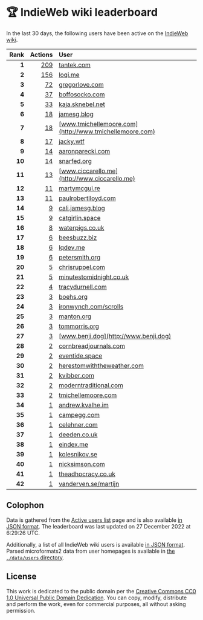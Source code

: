 # 🏆 IndieWeb wiki leaderboard

In the last 30 days, the following users have been active on the [IndieWeb wiki](https://indieweb.org).

| Rank | Actions | User |
|-----:|--------:|:-----|
| **1** | [209](https://indieweb.org/Special:Contributions/Tantek.com) | [tantek.com](http://tantek.com) |
| **2** | [156](https://indieweb.org/Special:Contributions/Loqi.me) | [loqi.me](http://loqi.me) |
| **3** | [72](https://indieweb.org/Special:Contributions/Gregorlove.com) | [gregorlove.com](http://gregorlove.com) |
| **4** | [37](https://indieweb.org/Special:Contributions/Boffosocko.com) | [boffosocko.com](http://boffosocko.com) |
| **5** | [33](https://indieweb.org/Special:Contributions/Kaja.sknebel.net) | [kaja.sknebel.net](http://kaja.sknebel.net) |
| **6** | [18](https://indieweb.org/Special:Contributions/Jamesg.blog) | [jamesg.blog](http://jamesg.blog) |
| **7** | [18](https://indieweb.org/Special:Contributions/Www.tmichellemoore.com) | [www.tmichellemoore.com](http://www.tmichellemoore.com) |
| **8** | [17](https://indieweb.org/Special:Contributions/Jacky.wtf) | [jacky.wtf](http://jacky.wtf) |
| **9** | [14](https://indieweb.org/Special:Contributions/Aaronparecki.com) | [aaronparecki.com](http://aaronparecki.com) |
| **10** | [14](https://indieweb.org/Special:Contributions/Snarfed.org) | [snarfed.org](http://snarfed.org) |
| **11** | [13](https://indieweb.org/Special:Contributions/Www.ciccarello.me) | [www.ciccarello.me](http://www.ciccarello.me) |
| **12** | [11](https://indieweb.org/Special:Contributions/Martymcgui.re) | [martymcgui.re](http://martymcgui.re) |
| **13** | [11](https://indieweb.org/Special:Contributions/Paulrobertlloyd.com) | [paulrobertlloyd.com](http://paulrobertlloyd.com) |
| **14** | [9](https://indieweb.org/Special:Contributions/Cali.jamesg.blog) | [cali.jamesg.blog](http://cali.jamesg.blog) |
| **15** | [9](https://indieweb.org/Special:Contributions/Catgirlin.space) | [catgirlin.space](http://catgirlin.space) |
| **16** | [8](https://indieweb.org/Special:Contributions/Waterpigs.co.uk) | [waterpigs.co.uk](http://waterpigs.co.uk) |
| **17** | [6](https://indieweb.org/Special:Contributions/Beesbuzz.biz) | [beesbuzz.biz](http://beesbuzz.biz) |
| **18** | [6](https://indieweb.org/Special:Contributions/Lqdev.me) | [lqdev.me](http://lqdev.me) |
| **19** | [6](https://indieweb.org/Special:Contributions/Petersmith.org) | [petersmith.org](http://petersmith.org) |
| **20** | [5](https://indieweb.org/Special:Contributions/Chrisruppel.com) | [chrisruppel.com](http://chrisruppel.com) |
| **21** | [5](https://indieweb.org/Special:Contributions/Minutestomidnight.co.uk) | [minutestomidnight.co.uk](http://minutestomidnight.co.uk) |
| **22** | [4](https://indieweb.org/Special:Contributions/Tracydurnell.com) | [tracydurnell.com](http://tracydurnell.com) |
| **23** | [3](https://indieweb.org/Special:Contributions/Boehs.org) | [boehs.org](http://boehs.org) |
| **24** | [3](https://indieweb.org/Special:Contributions/Ironwynch.com_scrolls) | [ironwynch.com/scrolls](http://ironwynch.com/scrolls) |
| **25** | [3](https://indieweb.org/Special:Contributions/Manton.org) | [manton.org](http://manton.org) |
| **26** | [3](https://indieweb.org/Special:Contributions/Tommorris.org) | [tommorris.org](http://tommorris.org) |
| **27** | [3](https://indieweb.org/Special:Contributions/Www.benji.dog) | [www.benji.dog](http://www.benji.dog) |
| **28** | [2](https://indieweb.org/Special:Contributions/Cornbreadjournals.com) | [cornbreadjournals.com](http://cornbreadjournals.com) |
| **29** | [2](https://indieweb.org/Special:Contributions/Eventide.space) | [eventide.space](http://eventide.space) |
| **30** | [2](https://indieweb.org/Special:Contributions/Herestomwiththeweather.com) | [herestomwiththeweather.com](http://herestomwiththeweather.com) |
| **31** | [2](https://indieweb.org/Special:Contributions/Kvibber.com) | [kvibber.com](http://kvibber.com) |
| **32** | [2](https://indieweb.org/Special:Contributions/Moderntraditional.com) | [moderntraditional.com](http://moderntraditional.com) |
| **33** | [2](https://indieweb.org/Special:Contributions/Tmichellemoore.com) | [tmichellemoore.com](http://tmichellemoore.com) |
| **34** | [1](https://indieweb.org/Special:Contributions/Andrew.kvalhe.im) | [andrew.kvalhe.im](http://andrew.kvalhe.im) |
| **35** | [1](https://indieweb.org/Special:Contributions/Campegg.com) | [campegg.com](http://campegg.com) |
| **36** | [1](https://indieweb.org/Special:Contributions/Celehner.com) | [celehner.com](http://celehner.com) |
| **37** | [1](https://indieweb.org/Special:Contributions/Deeden.co.uk) | [deeden.co.uk](http://deeden.co.uk) |
| **38** | [1](https://indieweb.org/Special:Contributions/Eindex.me) | [eindex.me](http://eindex.me) |
| **39** | [1](https://indieweb.org/Special:Contributions/Kolesnikov.se) | [kolesnikov.se](http://kolesnikov.se) |
| **40** | [1](https://indieweb.org/Special:Contributions/Nicksimson.com) | [nicksimson.com](http://nicksimson.com) |
| **41** | [1](https://indieweb.org/Special:Contributions/Theadhocracy.co.uk) | [theadhocracy.co.uk](http://theadhocracy.co.uk) |
| **42** | [1](https://indieweb.org/Special:Contributions/Vanderven.se_martijn) | [vanderven.se/martijn](http://vanderven.se/martijn) |


## Colophon

Data is gathered from the [Active users list](https://indieweb.org/Special:ActiveUsers) page and is also available [in JSON format](https://github.com/jgarber623/indieweb-wiki-leaderboard/blob/main/data/leaderboard.json). The leaderboard was last updated on 27 December 2022 at 6:29:26 UTC.

Additionally, a list of all IndieWeb wiki users is available [in JSON format](https://github.com/jgarber623/indieweb-wiki-leaderboard/blob/main/data/users.json). Parsed microformats2 data from user homepages is available in [the `./data/users` directory](https://github.com/jgarber623/indieweb-wiki-leaderboard/blob/main/data/users).

## License

This work is dedicated to the public domain per the [Creative Commons CC0 1.0 Universal Public Domain Dedication](https://creativecommons.org/publicdomain/zero/1.0/). You can copy, modify, distribute and perform the work, even for commercial purposes, all without asking permission.
